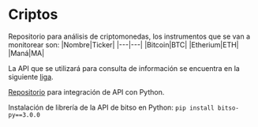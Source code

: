 # Criptos
Repositorio para análisis de criptomonedas, los instrumentos que se van a monitorear son:
|Nombre|Ticker|
|---|---|
|Bitcoin|BTC|
|Etherium|ETH|
|Maná|MA|

La API que se utilizará para consulta de información se encuentra en la siguiente [liga](https://bitso.com/api_info?python#general).

[Repositorio](https://github.com/bitsoex/bitso-py) para integración de API con Python.

Instalación de librería de la API de bitso en Python: `pip install bitso-py==3.0.0`
